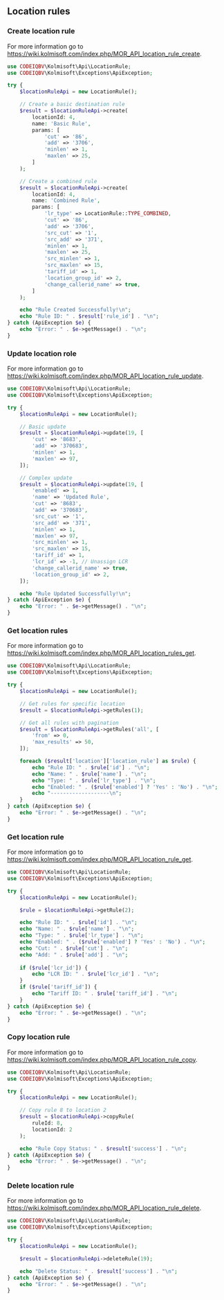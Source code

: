 ## Location rules

### Create location rule
For more information go to https://wiki.kolmisoft.com/index.php/MOR_API_location_rule_create.
```php
use CODEIQBV\Kolmisoft\Api\LocationRule;
use CODEIQBV\Kolmisoft\Exceptions\ApiException;

try {
    $locationRuleApi = new LocationRule();

    // Create a basic destination rule
    $result = $locationRuleApi->create(
        locationId: 4,
        name: 'Basic Rule',
        params: [
            'cut' => '86',
            'add' => '3706',
            'minlen' => 1,
            'maxlen' => 25,
        ]
    );

    // Create a combined rule
    $result = $locationRuleApi->create(
        locationId: 4,
        name: 'Combined Rule',
        params: [
            'lr_type' => LocationRule::TYPE_COMBINED,
            'cut' => '86',
            'add' => '3706',
            'src_cut' => '1',
            'src_add' => '371',
            'minlen' => 1,
            'maxlen' => 25,
            'src_minlen' => 1,
            'src_maxlen' => 15,
            'tariff_id' => 1,
            'location_group_id' => 2,
            'change_callerid_name' => true,
        ]
    );

    echo "Rule Created Successfully!\n";
    echo "Rule ID: " . $result['rule_id'] . "\n";
} catch (ApiException $e) {
    echo "Error: " . $e->getMessage() . "\n";
}
```

### Update location role
For more information go to https://wiki.kolmisoft.com/index.php/MOR_API_location_rule_update.
```php
use CODEIQBV\Kolmisoft\Api\LocationRule;
use CODEIQBV\Kolmisoft\Exceptions\ApiException;

try {
    $locationRuleApi = new LocationRule();

    // Basic update
    $result = $locationRuleApi->update(19, [
        'cut' => '8683',
        'add' => '370683',
        'minlen' => 1,
        'maxlen' => 97,
    ]);

    // Complex update
    $result = $locationRuleApi->update(19, [
        'enabled' => 1,
        'name' => 'Updated Rule',
        'cut' => '8683',
        'add' => '370683',
        'src_cut' => '1',
        'src_add' => '371',
        'minlen' => 1,
        'maxlen' => 97,
        'src_minlen' => 1,
        'src_maxlen' => 15,
        'tariff_id' => 1,
        'lcr_id' => -1, // Unassign LCR
        'change_callerid_name' => true,
        'location_group_id' => 2,
    ]);

    echo "Rule Updated Successfully!\n";
} catch (ApiException $e) {
    echo "Error: " . $e->getMessage() . "\n";
}
```

### Get location rules
For more information go to https://wiki.kolmisoft.com/index.php/MOR_API_location_rules_get.
```php
use CODEIQBV\Kolmisoft\Api\LocationRule;
use CODEIQBV\Kolmisoft\Exceptions\ApiException;

try {
    $locationRuleApi = new LocationRule();

    // Get rules for specific location
    $result = $locationRuleApi->getRules(1);

    // Get all rules with pagination
    $result = $locationRuleApi->getRules('all', [
        'from' => 0,
        'max_results' => 50,
    ]);

    foreach ($result['location']['location_rule'] as $rule) {
        echo "Rule ID: " . $rule['id'] . "\n";
        echo "Name: " . $rule['name'] . "\n";
        echo "Type: " . $rule['lr_type'] . "\n";
        echo "Enabled: " . ($rule['enabled'] ? 'Yes' : 'No') . "\n";
        echo "-------------------\n";
    }
} catch (ApiException $e) {
    echo "Error: " . $e->getMessage() . "\n";
}
```

### Get location rule
For more information go to https://wiki.kolmisoft.com/index.php/MOR_API_location_rule_get.
```php
use CODEIQBV\Kolmisoft\Api\LocationRule;
use CODEIQBV\Kolmisoft\Exceptions\ApiException;

try {
    $locationRuleApi = new LocationRule();

    $rule = $locationRuleApi->getRule(2);

    echo "Rule ID: " . $rule['id'] . "\n";
    echo "Name: " . $rule['name'] . "\n";
    echo "Type: " . $rule['lr_type'] . "\n";
    echo "Enabled: " . ($rule['enabled'] ? 'Yes' : 'No') . "\n";
    echo "Cut: " . $rule['cut'] . "\n";
    echo "Add: " . $rule['add'] . "\n";
    
    if ($rule['lcr_id']) {
        echo "LCR ID: " . $rule['lcr_id'] . "\n";
    }
    if ($rule['tariff_id']) {
        echo "Tariff ID: " . $rule['tariff_id'] . "\n";
    }
} catch (ApiException $e) {
    echo "Error: " . $e->getMessage() . "\n";
}
```

### Copy location rule
For more information go to https://wiki.kolmisoft.com/index.php/MOR_API_location_rule_copy.
```php
use CODEIQBV\Kolmisoft\Api\LocationRule;
use CODEIQBV\Kolmisoft\Exceptions\ApiException;

try {
    $locationRuleApi = new LocationRule();

    // Copy rule 8 to location 2
    $result = $locationRuleApi->copyRule(
        ruleId: 8,
        locationId: 2
    );

    echo "Rule Copy Status: " . $result['success'] . "\n";
} catch (ApiException $e) {
    echo "Error: " . $e->getMessage() . "\n";
}
```

### Delete location rule
For more information go to https://wiki.kolmisoft.com/index.php/MOR_API_location_rule_delete.

```php
use CODEIQBV\Kolmisoft\Api\LocationRule;
use CODEIQBV\Kolmisoft\Exceptions\ApiException;

try {
    $locationRuleApi = new LocationRule();

    $result = $locationRuleApi->deleteRule(19);

    echo "Delete Status: " . $result['success'] . "\n";
} catch (ApiException $e) {
    echo "Error: " . $e->getMessage() . "\n";
}
```
